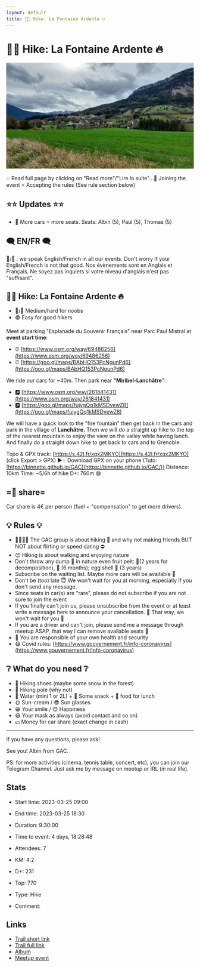 ```yaml
---
layout: default
title: 🥾🔵 Hike: La Fontaine Ardente 🔥
---
```


# 🥾🔵 Hike: La Fontaine Ardente 🔥

![2023-03-25-bis](/Stats/img/orig/2023-03-25-bis.jpg)

💡 Read full page by clicking on "Read more"/"Lire la suite"...💜
Joining the event = Accepting the rules (See rule section below)

## ⭐⭐ Updates ⭐⭐

* 📅 More cars = more seats. Seats: Albin (5), Paul (5), Thomas (5)

## 🗨️ EN/FR 🗨️
🦅/🐓 : we speak English/French in all our events. Don't worry if your English/French is not that good. Nos évènements sont en Anglais et Français. Ne soyez pas inquiets si votre niveau d'anglais n'est pas "suffisant".

## 🥾🔵 Hike: La Fontaine Ardente 🔥

* 🔵/🔴 Medium/hard for noobs
* 🟢 Easy for good hikers

Meet at parking "Esplanade du Souvenir Français" near Parc Paul Mistral at **event start time**:

* ⏰ [https://www.osm.org/way/69486256](https://www.osm.org/way/69486256)
* ⏰ [https://goo.gl/maps/BAbHQ153PcNgunPd6](https://goo.gl/maps/BAbHQ153PcNgunPd6)

We ride our cars for \~40m. Then park near **"Miribel-Lanchâtre**":

* 🅿️ [https://www.osm.org/way/261841431](https://www.osm.org/way/261841431)
* 🅿️ [https://goo.gl/maps/fujygQq1kMSDvewZ8](https://goo.gl/maps/fujygQq1kMSDvewZ8)

We will have a quick look to the "fire fountain" then get back in the cars and park in the village of **Lanchâtre.** Then we will do a straight up hike to the top of the nearest mountain to enjoy the view on the valley while having lunch. And finally do a straight down hike to get back to cars and to Grenoble.

Topo & GPX track: [https://s.42l.fr/xqx2MKYO](https://s.42l.fr/xqx2MKYO) (click Export > GPX)
▶💡 Download GPX on your phone (Tuto: [https://binnette.github.io/GAC](https://binnette.github.io/GAC/))
Distance: 10km
Time: \~5/6h of hike
D+: 760m 😅

## =🚗 share=
Car share is 4€ per person (fuel + "compensation" to get more drivers).

## 💡 Rules 💡

* 🚶‍♀️🚶‍♂️ The GAC group is about hiking 🥾 and why not making friends BUT NOT about flirting or speed dating ⛔
* 😍 Hiking is about walking and enjoying nature
* Don't throw any dump 🚮 in nature even fruit pelt: 🍌(2 years for decomposition), 🍊 (6 months); egg shell 🥚 (3 years)
* Subscribe on the waiting list. Maybe more cars will be available 🚗
* Don't be (too) late 😇 We won't wait for you at morning, especially if you don't send any message.
* Since seats in car(s) are "rare", please do not subscribe if you are not sure to join the event
* If you finally can't join us, please unsubscribe from the event or at least write a message here to announce your cancellation. 💜 That way, we won't wait for you 💜
* If you are a driver and can't join, please send me a message through meetup ASAP, that way I can remove available seats 🚗
* 💟 You are responsible of your own health and security
* 😷 Covid rules: [https://www.gouvernement.fr/info-coronavirus](https://www.gouvernement.fr/info-coronavirus)

## ❔ What do you need ❔

* 🥾 Hiking shoes (maybe some snow in the forest)
* 🥢 Hiking pole (why not)
* 🧃 Water (mini 1 or 2L) + 🍫 Some snack + 🥗 food for lunch
* 🌞 Sun-cream / 😎 Sun glasses
* 😁 Your smile / 😊 Happiness
* 😷 Your mask as always (avoid contact and so on)
* 💵 Money for car share (exact change in cash)

***

If you have any questions, please ask!

See you! Albin from GAC.

PS: for more activities (cinema, tennis table, concert, etc), you can join our Telegram Channel. Just ask me by message on meetup or IRL (in real life).

## Stats

- Start time: 2023-03-25 09:00
- End time: 2023-03-25 18:30
- Duration: 9:30:00
- Time to event: 4 days, 18:28:48
- Attendees: 7

- KM: 4.2
- D+: 231
- Top: 770
- Type: Hike
- Comment: 

## Links

- [Trail short link](https://s.42l.fr/Wa6Zf7ON)
- [Trail full link]()
- [Album](https://binnette.github.io/GacImg2023/2023-03-25-🥾🔵-Hike-La-Fontaine-Ardente-🔥.html)
- [Meetup event](https://www.meetup.com/grenoble-adventure-club-english-french/events/292358839/)
